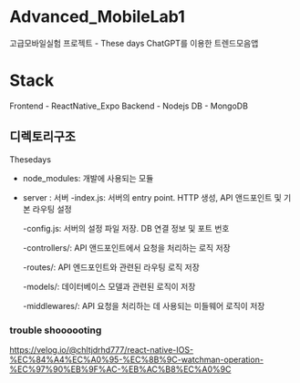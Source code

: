 # Advanced_MobileLab1
고급모바일실험 프로젝트 - These days
ChatGPT를 이용한 트렌드모음앱

# Stack
Frontend - ReactNative_Expo
Backend - Nodejs
DB - MongoDB

## 디렉토리구조
Thesedays
- node_modules: 개발에 사용되는 모듈
- server : 서버
    -index.js: 서버의 entry point. HTTP 생성, API 앤드포인트 및 기본 라우팅 설정

    -config.js: 서버의 설정 파일 저장. DB 연결 정보 및 포트 번호

    -controllers/: API 앤드포인트에서 요청을 처리하는 로직 저장

    -routes/: API 엔드포인트와 관련된 라우팅 로직 저장

    -models/: 데이터베이스 모델과 관련된 로직이 저장

    -middlewares/: API 요청을 처리하는 데 사용되는 미들웨어 로직이 저장

### trouble shoooooting
https://velog.io/@chltjdrhd777/react-native-IOS-%EC%84%A4%EC%A0%95-%EC%8B%9C-watchman-operation-%EC%97%90%EB%9F%AC-%EB%AC%B8%EC%A0%9C